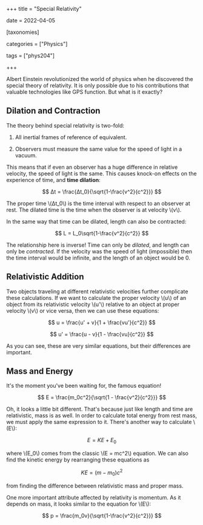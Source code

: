 +++
title = "Special Relativity"

date = 2022-04-05



[taxonomies]

categories = ["Physics"]

tags = ["phys204"]

+++

Albert Einstein revolutionized the world of physics when he discovered the special theory of relativity. It is only possible due to his contributions that valuable technologies like GPS function. But what is it exactly?

<!-- more -->

## Dilation and Contraction

The theory behind special relativity is two-fold:

1. All inertial frames of reference of equivalent.

2. Observers must measure the same value for the speed of light in a vacuum.

This means that if even an observer has a huge difference in relative velocity, the speed of light is the same. This causes knock-on effects on the experience of time, and **time dilation**:

$$
Δt = \frac{Δt_0}{\sqrt{1-\frac{v^2}{c^2}}}
$$

The proper time \\(Δt_0\\) is the time interval with respect to an observer at rest. The dilated time is the time when the observer is at velocity \\(v\\).

In the same way that time can be dilated, length can also be contracted:

$$
L = L_0\sqrt{1-\frac{v^2}{c^2}}
$$

The relationship here is inverse! Time can only be *dilated*, and length can only be *contracted*. If the velocity was the speed of light (impossible) then the time interval would be infinite, and the length of an object would be 0.

## Relativistic Addition

Two objects traveling at different relativistic velocities further complicate these calculations. If we want to calculate the proper velocity \\(u\\) of an object from its relativistic velocity \\(u'\\) relative to an object at proper velocity \\(v\\) or vice versa, then we can use these equations:

$$
u = \frac{u' + v}{1 + \frac{vu'}{c^2}}
$$

$$
u' = \frac{u - v}{1 - \frac{vu}{c^2}}
$$

As you can see, these are very similar equations, but their differences are important.

## Mass and Energy

It's the moment you've been waiting for, the famous equation!

$$
E = \frac{m_0c^2}{\sqrt{1 - \frac{v^2}{c^2}}}
$$

Oh, it looks a little bit different. That's because just like length and time are relativistic, mass is as well. In order to calculate total energy from rest mass, we must apply the same expression to it. There's another way to calculate \\(E\\):

$$
E = KE + E_0
$$

where \\(E_0\\) comes from the classic \\(E = mc^2\\) equation. We can also find the kinetic energy by rearranging these equations as

$$
KE = (m - m_0)c^2
$$

from finding the difference between relativistic mass and proper mass.

One more important attribute affected by relativity is momentum. As it depends on mass, it looks similar to the equation for \\(E\\):

$$
p = \frac{m_0v}{\sqrt{1-\frac{v^2}{c^2}}}
$$
